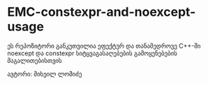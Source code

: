 # EMC-constexpr-and-noexcept-usage
ეს რეპოზიტორი განკუთვილია ეფექტურ და თანამედროვე C++-ში noexcept და constexpr სიტყვაგასაღებების გამოყენებების მაგალითებისთვის

ავტორი: მიხეილ ლომიძე
